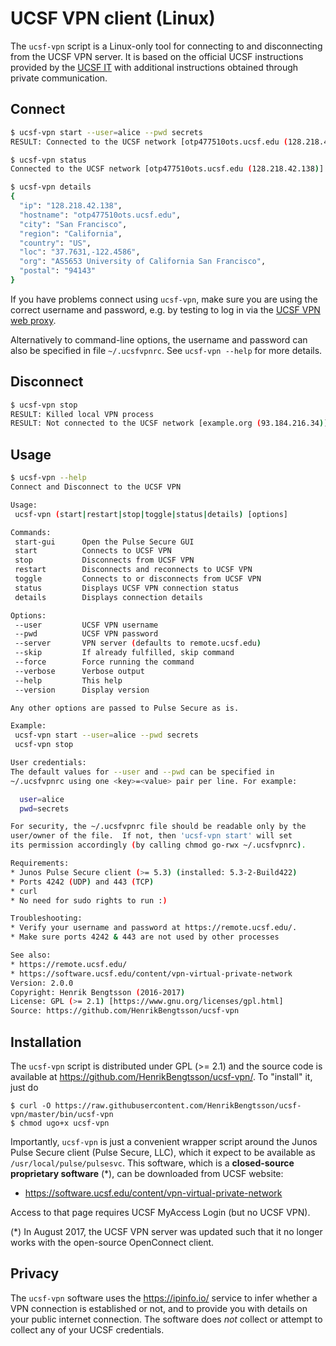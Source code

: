 # UCSF VPN client (Linux)

The `ucsf-vpn` script is a Linux-only tool for connecting to and disconnecting from the UCSF VPN server.  It is based on the official UCSF instructions provided by the [UCSF IT](http://it.ucsf.edu/services/vpn) with additional instructions obtained through private communication.

## Connect
```sh
$ ucsf-vpn start --user=alice --pwd secrets
RESULT: Connected to the UCSF network [otp477510ots.ucsf.edu (128.218.42.138)]

$ ucsf-vpn status
Connected to the UCSF network [otp477510ots.ucsf.edu (128.218.42.138)]

$ ucsf-vpn details
{
  "ip": "128.218.42.138",
  "hostname": "otp477510ots.ucsf.edu",
  "city": "San Francisco",
  "region": "California",
  "country": "US",
  "loc": "37.7631,-122.4586",
  "org": "AS5653 University of California San Francisco",
  "postal": "94143"
}
```

If you have problems connect using `ucsf-vpn`, make sure you are using the correct username and password, e.g. by testing to log in via the [UCSF VPN web proxy](https://remote.ucsf.edu/).

Alternatively to command-line options, the username and password can also be specified in file `~/.ucsfvpnrc`.  See `ucsf-vpn --help` for more details.


## Disconnect
```sh
$ ucsf-vpn stop
RESULT: Killed local VPN process
RESULT: Not connected to the UCSF network [example.org (93.184.216.34)]
```


## Usage
```sh
$ ucsf-vpn --help
Connect and Disconnect to the UCSF VPN

Usage:
 ucsf-vpn (start|restart|stop|toggle|status|details) [options]

Commands:
 start-gui      Open the Pulse Secure GUI
 start          Connects to UCSF VPN
 stop           Disconnects from UCSF VPN
 restart        Disconnects and reconnects to UCSF VPN
 toggle         Connects to or disconnects from UCSF VPN
 status         Displays UCSF VPN connection status
 details        Displays connection details

Options:
 --user         UCSF VPN username
 --pwd          UCSF VPN password
 --server       VPN server (defaults to remote.ucsf.edu)
 --skip         If already fulfilled, skip command
 --force        Force running the command
 --verbose      Verbose output
 --help         This help
 --version      Display version

Any other options are passed to Pulse Secure as is.

Example:
 ucsf-vpn start --user=alice --pwd secrets
 ucsf-vpn stop

User credentials:
The default values for --user and --pwd can be specified in
~/.ucsfvpnrc using one <key>=<value> pair per line. For example:

  user=alice
  pwd=secrets

For security, the ~/.ucsfvpnrc file should be readable only by the
user/owner of the file.  If not, then 'ucsf-vpn start' will set
its permission accordingly (by calling chmod go-rwx ~/.ucsfvpnrc).

Requirements:
* Junos Pulse Secure client (>= 5.3) (installed: 5.3-2-Build422)
* Ports 4242 (UDP) and 443 (TCP)
* curl
* No need for sudo rights to run :)

Troubleshooting:
* Verify your username and password at https://remote.ucsf.edu/.
* Make sure ports 4242 & 443 are not used by other processes

See also:
* https://remote.ucsf.edu/
* https://software.ucsf.edu/content/vpn-virtual-private-network
Version: 2.0.0
Copyright: Henrik Bengtsson (2016-2017)
License: GPL (>= 2.1) [https://www.gnu.org/licenses/gpl.html]
Source: https://github.com/HenrikBengtsson/ucsf-vpn
```


## Installation

The `ucsf-vpn` script is distributed under GPL (>= 2.1) and the source
code is available at https://github.com/HenrikBengtsson/ucsf-vpn/.  To
"install" it, just do

```
$ curl -O https://raw.githubusercontent.com/HenrikBengtsson/ucsf-vpn/master/bin/ucsf-vpn
$ chmod ugo+x ucsf-vpn
```

Importantly, `ucsf-vpn` is just a convenient wrapper script around the Junos
Pulse Secure client (Pulse Secure, LLC), which it expect to be available
as `/usr/local/pulse/pulsesvc`.
This software, which is a **closed-source proprietary software** (*),
can be downloaded from UCSF website:

* https://software.ucsf.edu/content/vpn-virtual-private-network

Access to that page requires UCSF MyAccess Login (but no UCSF VPN).

(*) In August 2017, the UCSF VPN server was updated such that it no longer
    works with the open-source OpenConnect client.


## Privacy

The `ucsf-vpn` software uses the https://ipinfo.io/ service to infer whether
a VPN connection is established or not, and to provide you with details on
your public internet connection.  The software does _not_ collect or attempt to collect any of your UCSF
credentials.
